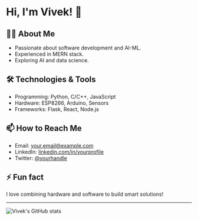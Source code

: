 # Hi, I'm Vivek! 👋

## 👩‍💻 About Me
- Passionate about software development and AI-ML.
- Experienced in MERN stack.
- Exploring AI and data science.

## 🛠️ Technologies & Tools
- Programming: Python, C/C++, JavaScript
- Hardware: ESP8266, Arduino, Sensors
- Frameworks: Flask, React, Node.js

## 📫 How to Reach Me
- Email: your.email@example.com
- LinkedIn: [linkedin.com/in/yourprofile](https://linkedin.com/in/yourprofile)
- Twitter: [@yourhandle](https://twitter.com/yourhandle)

## ⚡ Fun fact
I love combining hardware and software to build smart solutions!

---

![Vivek's GitHub stats](https://github-readme-stats.vercel.app/api?username=sapna&show_icons=true&theme=radical)

